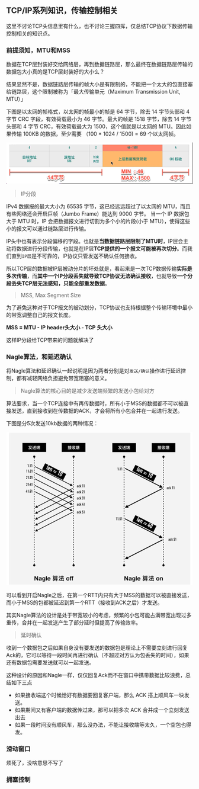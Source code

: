 ## TCP/IP系列知识，传输控制相关

这里不讨论TCP头信息里有什么，也不讨论三握四挥，仅总结TCP协议下数据传输控制相关的知识点。

### 前提须知，MTU和MSS

数据在TCP层封装好交给网络层，再到数据链路层，那么最终在数据链路层传输的数据包大小真的是TCP层封装好的大小么？

结果显然不是，数据链路层传输的帧大小是有限制的，不能把一个太大的包直接塞给链路层，这个限制被称为「最大传输单元（Maximum Transmission Unit, MTU）」

下图是以太网的帧格式，以太网的帧最小的帧是 64 字节，除去 14 字节头部和 4 字节 CRC 字段，有效荷载最小为 46 字节。最大的帧是 1518 字节，除去 14 字节头部和 4 字节 CRC，有效荷载最大为 1500，这个值就是以太网的 MTU。因此如果传输 100KB 的数据，至少需要 （100 * 1024 / 1500) = 69 个以太网帧。

![以太网帧](..\static\以太网帧.png)

> IP分段

IPv4 数据报的最大大小为 65535 字节，这已经远远超过了以太网的 MTU，而且有些网络还会开启巨帧（Jumbo Frame）能达到 9000 字节。 当一个 IP 数据包大于 MTU 时，IP 会把数据报文进行切割为多个小的片段(小于 MTU），使得这些小的报文可以通过链路层进行传输。

IP头中也有表示分段偏移的字段。也就是**当数据链路层限制了MTU时**，IP层会主动将数据进行分段传输，也就是在IP层**TCP提供的一个报文可能被再次切分**。而我们直到`IP层`是不可靠的，IP协议只管发送不确认任何接收。

所以TCP层的数据被IP层被动分片的坏处就是，看起来是一次TCP数据传输**实际是多次传输**，而**其中一个IP分段丢失就导致TCP协议无法确认接收**，也就导致**一个分段丢失TCP层无法感知，只能全部重发数据**。

> MSS, 	Max Segment Size

为了避免这种对于TCP报文的被动划分，TCP协议也支持根据整个传输环境中最小的带宽调整自己的报文长度。

**MSS = MTU - IP header头大小 - TCP 头大小**

这样IP分段给TCP带来的问题就解决了



### Nagle算法，和延迟确认

将Nagle算法和延迟确认一起说明是因为两者分别是对`发送/确认`操作进行延迟控制，都有减轻网络负担避免带宽阻塞的意义。

> Nagle算法的核心目的是减少发送端频繁的发送小包给对方

算法要求，当一个TCP连接中有再传数据时，所有小于MSS的数据都不可以被直接发送，直到接收到在传数据的ACK，才会将所有小包合并在一起进行发送。

下图是分5次发送10kb数据的两种情况：

![粘包发送](..\static\粘包发送.png)

可以看到开启Nagle之后，在第一个RTT内只有大于MSS的数据可以被直接发送，而小于MSS的包都被延迟到第一个RTT（接收到ACK之后）才发送。

其实Nagle算法的设计是处于带宽较小的考虑，频繁的小包可能占满带宽出现过多重传，合并在一起发送产生了部分延时但提高了传输效率。

> 延时确认

收到一个数据包之后如果自身没有要发送的数据包是理论上不需要立刻进行回复Ack的，它可以等待一段时间再进行确认（不超过对方认为包丢失的时间），如果还有数据包需要发送就可以一起发送。

这种设计的原因和Nagle一样，仅仅回复Ack而不在窗口中携带数据比较浪费，总结如下三点

- 如果接收端这个时候恰好有数据要回复客户端，那么 ACK 搭上顺风车一块发送。
- 如果期间又有客户端的数据传过来，那可以把多次 ACK 合并成一个立刻发送出去
- 如果一段时间没有顺风车，那么没办法，不能让接收端等太久，一个空包也得发。

### 滑动窗口

烦死了，没啥意思不写了

### 拥塞控制